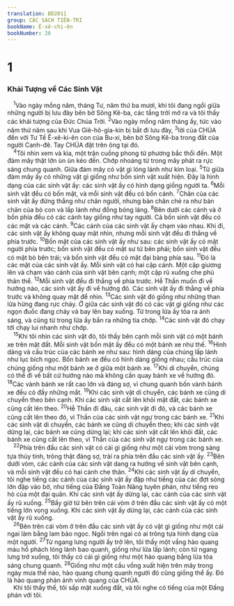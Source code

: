```yaml
---
translation: BD2011
group: CÁC SÁCH TIÊN-TRI
bookName: Ê-xê-chi-ên 
bookNumber: 26
---
```


<div class="title"><h1>1</h1><h3>Khải Tượng về Các Sinh Vật</h3></div>
<span class="verse exe_1_1"> <sup>1</sup>Vào ngày mồng năm, tháng Tư, năm thứ ba mươi, khi tôi đang ngồi giữa những người bị lưu đày bên bờ Sông Kê-ba, các tầng trời mở ra và tôi thấy các khải tượng của Ðức Chúa Trời. </span>
<span class="verse exe_1_2"><sup>2</sup>Vào ngày mồng năm tháng ấy, tức vào năm thứ năm sau khi Vua Giê-hô-gia-kin bị bắt đi lưu đày, </span>
<span class="verse exe_1_3"><sup>3</sup>lời của CHÚA đến với Tư Tế Ê-xê-ki-ên con của Bu-xi, bên bờ Sông Kê-ba trong đất của người Canh-đê. Tay CHÚA đặt trên ông tại đó.<br/></span>
<span class="verse exe_1_4"> <sup>4</sup>Tôi nhìn xem và kìa, một trận cuồng phong từ phương bắc thổi đến. Một đám mây thật lớn ùn ùn kéo đến. Chớp nhoáng từ trong mây phát ra rực sáng chung quanh. Giữa đám mây có vật gì lóng lánh như kim loại. </span>
<span class="verse exe_1_5"><sup>5</sup>Từ giữa đám mây ấy có những vật gì giống như bốn sinh vật xuất hiện. Ðây là hình dạng của các sinh vật ấy: các sinh vật ấy có hình dạng giống người ta. </span>
<span class="verse exe_1_6"><sup>6</sup>Mỗi sinh vật đều có bốn mặt, và mỗi sinh vật đều có bốn cánh. </span>
<span class="verse exe_1_7"><sup>7</sup>Chân của các sinh vật ấy đứng thẳng như chân người, nhưng bàn chân chẻ ra như bàn chân của bò con và lấp lánh như đồng bóng láng. </span>
<span class="verse exe_1_8"><sup>8</sup>Bên dưới các cánh và ở bốn phía đều có các cánh tay giống như tay người. Cả bốn sinh vật đều có các mặt và các cánh. </span>
<span class="verse exe_1_9"><sup>9</sup>Các cánh của các sinh vật ấy chạm vào nhau. Khi đi, các sinh vật ấy không quay mặt nhìn, nhưng mỗi sinh vật đều đi thẳng về phía trước. </span>
<span class="verse exe_1_10"><sup>10</sup>Bốn mặt của các sinh vật ấy như sau: các sinh vật ấy có mặt người phía trước; bốn sinh vật đều có mặt sư tử bên phải; bốn sinh vật đều có mặt bò bên trái; và bốn sinh vật đều có mặt đại bàng phía sau. </span>
<span class="verse exe_1_11"><sup>11</sup>Ðó là các mặt của các sinh vật ấy. Mỗi sinh vật có hai cặp cánh. Một cặp giương lên và chạm vào cánh của sinh vật bên cạnh; một cặp rũ xuống che phủ thân thể. </span>
<span class="verse exe_1_12"><sup>12</sup>Mỗi sinh vật đều đi thẳng về phía trước. Hễ Thần muốn đi về hướng nào, các sinh vật ấy đi về hướng đó. Các sinh vật ấy đi thẳng về phía trước và không quay mặt để nhìn. </span>
<span class="verse exe_1_13"><sup>13</sup>Các sinh vật đó giống như những than lửa hừng đang rực cháy. Ở giữa các sinh vật đó có các vật gì giống như các ngọn đuốc đang cháy và bay lên bay xuống. Từ trong lửa ấy tỏa ra ánh sáng, và cũng từ trong lửa ấy bắn ra những tia chớp. </span>
<span class="verse exe_1_14"><sup>14</sup>Các sinh vật đó chạy tới chạy lui nhanh như chớp.<br/></span>
<span class="verse exe_1_15"> <sup>15</sup>Khi tôi nhìn các sinh vật đó, tôi thấy bên cạnh mỗi sinh vật có một bánh xe trên mặt đất. Mỗi sinh vật bốn mặt ấy đều có một bánh xe như thế. </span>
<span class="verse exe_1_16"><sup>16</sup>Hình dáng và cấu trúc của các bánh xe như sau: hình dáng của chúng lấp lánh như lục bích ngọc. Bốn bánh xe đều có hình dáng giống nhau; cấu trúc của chúng giống như một bánh xe ở giữa một bánh xe. </span>
<span class="verse exe_1_17"><sup>17</sup>Khi di chuyển, chúng có thể đi về bất cứ hướng nào mà không cần quay bánh xe về hướng đó. </span>
<span class="verse exe_1_18"><sup>18</sup>Các vành bánh xe rất cao lớn và đáng sợ, vì chung quanh bốn vành bánh xe đều có đầy những mắt. </span>
<span class="verse exe_1_19"><sup>19</sup>Khi các sinh vật di chuyển, các bánh xe cũng di chuyển theo bên cạnh. Khi các sinh vật cất lên khỏi mặt đất, các bánh xe cũng cất lên theo. </span>
<span class="verse exe_1_20"><sup>20</sup>Hễ Thần đi đâu, các sinh vật đi đó, và các bánh xe cũng cất lên theo đó, vì Thần của các sinh vật ngự trong các bánh xe. </span>
<span class="verse exe_1_21"><sup>21</sup>Khi các sinh vật di chuyển, các bánh xe cũng di chuyển theo; khi các sinh vật dừng lại, các bánh xe cũng dừng lại; khi các sinh vật cất lên khỏi đất, các bánh xe cũng cất lên theo, vì Thần của các sinh vật ngự trong các bánh xe.<br/></span>
<span class="verse exe_1_22"> <sup>22</sup>Phía trên đầu các sinh vật có cái gì giống như một cái vòm trong sáng tựa thủy tinh, trông thật đáng sợ, trải ra phía trên đầu các sinh vật ấy. </span>
<span class="verse exe_1_23"><sup>23</sup>Bên dưới vòm, các cánh của các sinh vật dang ra hướng về sinh vật bên cạnh, và mỗi sinh vật đều có hai cánh che thân. </span>
<span class="verse exe_1_24"><sup>24</sup>Khi các sinh vật ấy di chuyển, tôi nghe tiếng các cánh của các sinh vật ấy đập như tiếng của các đợt sóng lớn đập vào bờ, như tiếng của Ðấng Toàn Năng tuyên phán, như tiếng reo hò của một đại quân. Khi các sinh vật ấy dừng lại, các cánh của các sinh vật ấy rũ xuống. </span>
<span class="verse exe_1_25"><sup>25</sup>Bấy giờ từ bên trên cái vòm ở trên đầu các sinh vật ấy có một tiếng lớn vọng xuống. Khi các sinh vật ấy dừng lại, các cánh của các sinh vật ấy rũ xuống.<br/></span>
<span class="verse exe_1_26"> <sup>26</sup>Bên trên cái vòm ở trên đầu các sinh vật ấy có vật gì giống như một cái ngai làm bằng lam bảo ngọc. Ngồi trên ngai có ai trông tựa hình dạng của một người. </span>
<span class="verse exe_1_27"><sup>27</sup>Từ ngang lưng người ấy trở lên, tôi thấy một vầng hào quang màu hổ phách lóng lánh bao quanh, giống như lửa lấp lánh; còn từ ngang lưng trở xuống, tôi thấy có cái gì giống như một hào quang bằng lửa tỏa sáng chung quanh. </span>
<span class="verse exe_1_28"><sup>28</sup>Giống như một cầu vồng xuất hiện trên mây trong ngày mưa thể nào, hào quang chung quanh người đó cũng giống thể ấy. Ðó là hào quang phản ánh vinh quang của CHÚA.<br/> Khi tôi thấy thế, tôi sấp mặt xuống đất, và tôi nghe có tiếng của một Ðấng phán với tôi.<br/></span>
